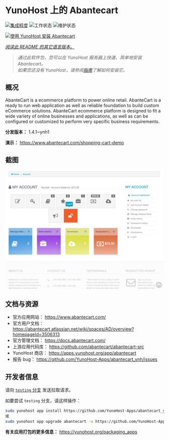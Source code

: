 <!--
注意：此 README 由 <https://github.com/YunoHost/apps/tree/master/tools/readme_generator> 自动生成
请勿手动编辑。
-->

# YunoHost 上的 Abantecart

[![集成程度](https://apps.yunohost.org/badge/integration/abantecart)](https://ci-apps.yunohost.org/ci/apps/abantecart/)
![工作状态](https://apps.yunohost.org/badge/state/abantecart)
![维护状态](https://apps.yunohost.org/badge/maintained/abantecart)

[![使用 YunoHost 安装 Abantecart](https://install-app.yunohost.org/install-with-yunohost.svg)](https://install-app.yunohost.org/?app=abantecart)

*[阅读此 README 的其它语言版本。](./ALL_README.md)*

> *通过此软件包，您可以在 YunoHost 服务器上快速、简单地安装 Abantecart。*  
> *如果您还没有 YunoHost，请参阅[指南](https://yunohost.org/install)了解如何安装它。*

## 概况

AbanteCart is a ecommerce platform to power online retail. AbanteCart is a ready to run web application as well as reliable foundation to build custom eCommerce solutions. AbanteCart ecommerce platform is designed to fit a wide variety of online businesses and applications, as well as can be configured or customized to perform very specific business requirements.

**分发版本：** 1.4.1~ynh1

**演示：** <https://www.abantecart.com/shopping-cart-demo>

## 截图

![Abantecart 的截图](./doc/screenshots/dashboard.png)

## 文档与资源

- 官方应用网站： <https://www.abantecart.com/>
- 官方用户文档： <https://abantecart.atlassian.net/wiki/spaces/AD/overview?homepageId=3506313>
- 官方管理文档： <https://docs.abantecart.com/>
- 上游应用代码库： <https://github.com/abantecart/abantecart-src>
- YunoHost 商店： <https://apps.yunohost.org/app/abantecart>
- 报告 bug： <https://github.com/YunoHost-Apps/abantecart_ynh/issues>

## 开发者信息

请向 [`testing` 分支](https://github.com/YunoHost-Apps/abantecart_ynh/tree/testing) 发送拉取请求。

如要尝试 `testing` 分支，请这样操作：

```bash
sudo yunohost app install https://github.com/YunoHost-Apps/abantecart_ynh/tree/testing --debug
或
sudo yunohost app upgrade abantecart -u https://github.com/YunoHost-Apps/abantecart_ynh/tree/testing --debug
```

**有关应用打包的更多信息：** <https://yunohost.org/packaging_apps>
